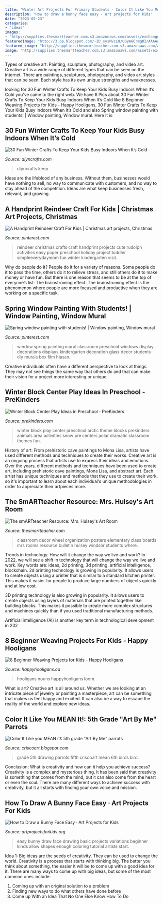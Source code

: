 ```yaml
---
title: "Winter Art Projects For Primary Students - Color It Like You Mean It!: 5th Grade &quot;art By Me&quot; Parrots"
description: "How to draw a bunny face easy · art projects for kids"
date: "2023-02-23"
categories:
- "ideas"
images:
- "http://supplies.thesmartteacher.com.s3.amazonaws.com/assets/exchange/P1010736.JPG"
featuredImage: "http://3.bp.blogspot.com/-2D_sysMvsL8/UGyAGCrmg0I/AAAAAAAAABQ/zfkHMJmrj-I/s1600/photo-5.jpg"
featured_image: "http://supplies.thesmartteacher.com.s3.amazonaws.com/assets/exchange/P1010736.JPG"
image: "http://supplies.thesmartteacher.com.s3.amazonaws.com/assets/exchange/P1010736.JPG"
---
```



Types of creative art: Painting, sculpture, photography, and video art.
Creative art is a wide range of different types that can be seen on the internet. There are paintings, sculptures, photography, and video art styles that can be seen. Each style has its own unique strengths and weaknesses.

	

		
looking for 30 Fun Winter Crafts To Keep Your Kids Busy Indoors When It’s Cold you've came to the right web. We have 8 Pics about 30 Fun Winter Crafts To Keep Your Kids Busy Indoors When It’s Cold like 8 Beginner Weaving Projects for Kids - Happy Hooligans, 30 Fun Winter Crafts To Keep Your Kids Busy Indoors When It’s Cold and also Spring window painting with students! | Window painting, Window mural. Here it is:
		
    
## 30 Fun Winter Crafts To Keep Your Kids Busy Indoors When It’s Cold

<img loading=lazy src="https://cdn.diyncrafts.com/wp-content/uploads/2017/11/winter-crafts-for-kids.jpg" onerror="this.onerror=null;this.src='https://tse2.mm.bing.net/th?id=OIP.nLf1o5c58FaEKM9hRVh-pwHaD4&amp;pid=15.1';" alt="30 Fun Winter Crafts To Keep Your Kids Busy Indoors When It’s Cold">

_Source: diyncrafts.com_

>diyncrafts keep. 

	

Ideas are the lifeblood of any business. Without them, businesses would have nothing to sell, no way to communicate with customers, and no way to stay ahead of the competition. Ideas are what keep businesses fresh, relevant, and growing.

    
## A Handprint Reindeer Craft For Kids | Christmas Art Projects, Christmas

<img loading=lazy src="https://i.pinimg.com/736x/59/4c/24/594c241f202f4cf8f13ef594f38a7619.jpg" onerror="this.onerror=null;this.src='https://tse1.mm.bing.net/th?id=OIP.bs2J5IqunLMYlTIBYDx4FgHaLH&amp;pid=15.1';" alt="A Handprint Reindeer Craft For Kids | Christmas art projects, Christmas">

_Source: pinterest.com_

>reindeer christmas crafts craft handprint projects cute rudolph activities easy paper preschool holiday project toddler simpleeverydaymom fun winter kindergarten visit. 

	

Why do people do it?
People do it for a variety of reasons. Some people do it to pass the time, others do it to relieve stress, and still others do it to make money or have fun. But there is one reason that seems to be at the top of everyone’s list: The brainstroming effect. The brainstroming effect is the phenomenon where people are more focused and productive when they are working on a specific task.

    
## Spring Window Painting With Students! | Window Painting, Window Mural

<img loading=lazy src="https://i.pinimg.com/736x/bc/ea/b7/bceab74bdf60798c4523ffdf1a69be38--window-painting-spring-preschool-decorations.jpg" onerror="this.onerror=null;this.src='https://tse3.mm.bing.net/th?id=OIP.ik9OPvb33jPsAq5VLU1elQHaFj&amp;pid=15.1';" alt="Spring window painting with students! | Window painting, Window mural">

_Source: pinterest.com_

>window spring painting mural classroom preschool windows display decorations displays kindergarten decoration glass decor students diy murals box film hiasan. 

	

Creative individuals often have a different perspective to look at things. They may not see things the same way that others do and that can make their vision for a project more interesting or unique.

    
## Winter Block Center Play Ideas In Preschool - PreKinders

<img loading=lazy src="https://www.prekinders.com/wp-content/uploads/2016/01/winter-block-center-play1.png" onerror="this.onerror=null;this.src='https://tse2.mm.bing.net/th?id=OIP.mjTf96ZuMpvgo3D_U0RAOAHaKX&amp;pid=15.1';" alt="Winter Block Center Play Ideas in Preschool - PreKinders">

_Source: prekinders.com_

>winter block play center preschool arctic theme blocks prekinders animals area activities snow pre centers polar dramatic classroom themes fun. 

	

History of art: From prehistoric cave paintings to Mona Lisa, artists have used different methods and techniques to create their works.
Creative art is an ongoing process that artists use to express their ideas and emotions. Over the years, different methods and techniques have been used to create art, including prehistoric cave paintings, Mona Lisa, and abstract art. Each artist has unique techniques and methods that they use to create their work, so it's important to learn about each individual's unique methodologies in order to appreciate their artpieces more.

    
## The SmARTteacher Resource: Mrs. Hulsey&#039;s Art Room

<img loading=lazy src="http://supplies.thesmartteacher.com.s3.amazonaws.com/assets/exchange/P1010736.JPG" onerror="this.onerror=null;this.src='https://tse3.mm.bing.net/th?id=OIP.BIFlr0JhwqELlyuRHatbogHaJ4&amp;pid=15.1';" alt="The smARTteacher Resource: Mrs. Hulsey&#039;s Art Room">

_Source: thesmartteacher.com_

>classroom decor wheel organization posters elementary class boards mrs rooms resource bulletin hulsey windsor students where. 

	

Trends in technology: How will it change the way we live and work?
In 2022, we will see a shift in technology that will change the way we live and work. Key words are: ideas, 2d printing, 3d printing, artificial intelligence, blockchain. 
2d printing technology is growing in popularity. It allows users to create objects using a printer that is similar to a standard kitchen printer. This makes it easier for people to produce large numbers of objects quickly and at low cost. 

3D printing technology is also growing in popularity. It allows users to create objects using layers of materials that are printed together like building blocks. This makes it possible to create more complex structures and machines quickly than if you used traditional manufacturing methods. 

Artificial intelligence (AI) is another key term in technological development in 202
    
## 8 Beginner Weaving Projects For Kids - Happy Hooligans

<img loading=lazy src="https://happyhooligans.ca/wp-content/uploads/2020/01/weaving-crafts-for-kids.jpg" onerror="this.onerror=null;this.src='https://tse3.mm.bing.net/th?id=OIP.koe4c7f5wu-b_UNX59F24QHaLH&amp;pid=15.1';" alt="8 Beginner Weaving Projects for Kids - Happy Hooligans">

_Source: happyhooligans.ca_

>hooligans nouns happyhooligans loom. 

	

What is art?
Creative art is all around us. Whether we are looking at an intricate piece of jewelry or painting a masterpiece, art can be something that makes us feel happy and excited. It can also be a way to escape the reality of the world and explore new ideas.

    
## Color It Like You MEAN It!: 5th Grade &quot;Art By Me&quot; Parrots

<img loading=lazy src="http://3.bp.blogspot.com/-2D_sysMvsL8/UGyAGCrmg0I/AAAAAAAAABQ/zfkHMJmrj-I/s1600/photo-5.jpg" onerror="this.onerror=null;this.src='https://tse3.mm.bing.net/th?id=OIP.2Md2A4j68rofkgnQ2sRTJQHaJ4&amp;pid=15.1';" alt="Color It Like you MEAN it!: 5th grade &quot;Art By Me&quot; parrots">

_Source: criscoart.blogspot.com_

>grade 5th drawing parrots fifth criscoart mean 6th birds bird. 

	

Conclusion: What is creativity and how can it help you achieve success?
Creativity is a complex and mysterious thing. It has been said that creativity is something that comes from the mind, but it can also come from the heart or even the soul. There are many different ways to achieve success with creativity, but it all starts with finding your own voice and mission.

    
## How To Draw A Bunny Face Easy · Art Projects For Kids

<img loading=lazy src="https://artprojectsforkids.org/wp-content/uploads/2021/03/Draw-a-Bunny-Face-Easy.jpg" onerror="this.onerror=null;this.src='https://tse2.mm.bing.net/th?id=OIP.JeQ_sBZ2ydBzA1LofENNNAHaJl&amp;pid=15.1';" alt="How to Draw a Bunny Face Easy · Art Projects for Kids">

_Source: artprojectsforkids.org_

>easy bunny draw face drawing basic projects variations beginner kinds allow shapes enough coloring tutorial artists start. 

	

Idea 1: Big ideas are the seeds of creativity. They can be used to change the world.
Creativity is a process that starts with thinking big. The better you think about something, the easier it will be to come up with a good idea for it. There are many ways to come up with big ideas, but some of the most common ones include:
1. Coming up with an original solution to a problem
2. Finding new ways to do what others have done before
3. Come up With an Idea That No One Else Know How To Do

